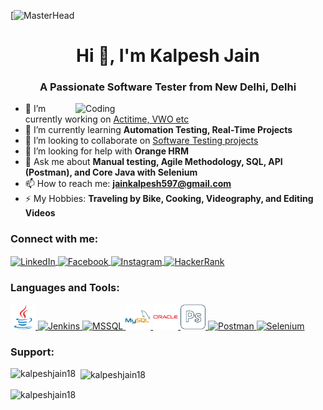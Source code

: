 <!-- MasterHead -->
[![MasterHead](http://kidswithchildren.blogspot.com/2014/03/date-night-movie-incredibles.html...)

<h1 align="center">Hi 👋, I'm Kalpesh Jain</h1>
<h3 align="center">A Passionate Software Tester from New Delhi, Delhi</h3>

<!-- Animated GIF -->
<img align="right" alt="Coding" width="400" src="https://media.tenor.com/rePDfDWO3XoAAAAd/hacking.gif">

<!-- About Me -->
- 🔭 I’m currently working on [Actitime, VWO etc](https://github.com/KalpeshJain18/Software-Testing-Projects)
- 🌱 I’m currently learning **Automation Testing, Real-Time Projects**
- 👯 I’m looking to collaborate on [Software Testing projects](https://github.com/KalpeshJain18/Software-Testing-Projects)
- 🤝 I’m looking for help with **Orange HRM**
- 💬 Ask me about **Manual testing, Agile Methodology, SQL, API (Postman), and Core Java with Selenium**
- 📫 How to reach me: **jainkalpesh597@gmail.com**
- ⚡ My Hobbies: **Traveling by Bike, Cooking, Videography, and Editing Videos**

<!-- Connect with Me -->
<h3 align="left">Connect with me:</h3>
<p align="left">
  <a href="https://linkedin.com/in/kalpeshnjain09" target="blank">
    <img align="center" src="https://raw.githubusercontent.com/rahuldkjain/github-profile-readme-generator/master/src/images/icons/Social/linked-in-alt.svg" alt="LinkedIn" height="30" width="40" />
  </a>
  <a href="https://fb.com/kalpesh jain" target="blank">
    <img align="center" src="https://raw.githubusercontent.com/rahuldkjain/github-profile-readme-generator/master/src/images/icons/Social/facebook.svg" alt="Facebook" height="30" width="40" />
  </a>
  <a href="https://instagram.com/kalpeshjain_09" target="blank">
    <img align="center" src="https://raw.githubusercontent.com/rahuldkjain/github-profile-readme-generator/master/src/images/icons/Social/instagram.svg" alt="Instagram" height="30" width="40" />
  </a>
  <a href="https://www.hackerrank.com/kalpesh jain" target="blank">
    <img align="center" src="https://raw.githubusercontent.com/rahuldkjain/github-profile-readme-generator/master/src/images/icons/Social/hackerrank.svg" alt="HackerRank" height="30" width="40" />
  </a>
</p>

<!-- Languages and Tools -->
<h3 align="left">Languages and Tools:</h3>
<p align="left">
  <a href="https://www.java.com" target="_blank" rel="noreferrer">
    <img src="https://raw.githubusercontent.com/devicons/devicon/master/icons/java/java-original.svg" alt="Java" width="40" height="40"/>
  </a>
  <a href="https://www.jenkins.io" target="_blank" rel="noreferrer">
    <img src="https://www.vectorlogo.zone/logos/jenkins/jenkins-icon.svg" alt="Jenkins" width="40" height="40"/>
  </a>
  <a href="https://www.microsoft.com/en-us/sql-server" target="_blank" rel="noreferrer">
    <img src="https://www.svgrepo.com/show/303229/microsoft-sql-server-logo.svg" alt="MSSQL" width="40" height="40"/>
  </a>
  <a href="https://www.mysql.com/" target="_blank" rel="noreferrer">
    <img src="https://raw.githubusercontent.com/devicons/devicon/master/icons/mysql/mysql-original-wordmark.svg" alt="MySQL" width="40" height="40"/>
  </a>
  <a href="https://www.oracle.com/" target="_blank" rel="noreferrer">
    <img src="https://raw.githubusercontent.com/devicons/devicon/master/icons/oracle/oracle-original.svg" alt="Oracle" width="40" height="40"/>
  </a>
  <a href="https://www.photoshop.com/en" target="_blank" rel="noreferrer">
    <img src="https://raw.githubusercontent.com/devicons/devicon/master/icons/photoshop/photoshop-line.svg" alt="Photoshop" width="40" height="40"/>
  </a>
  <a href="https://postman.com" target="_blank" rel="noreferrer">
    <img src="https://www.vectorlogo.zone/logos/getpostman/getpostman-icon.svg" alt="Postman" width="40" height="40"/>
  </a>
  <a href="https://www.selenium.dev" target="_blank" rel="noreferrer">
    <img src="https://raw.githubusercontent.com/detain/svg-logos/780f25886640cef088af994181646db2f6b1a3f8/svg/selenium-logo.svg" alt="Selenium" width="40" height="40"/>
  </a>
</p>

<!-- GitHub Stats -->
<h3 align="left">Support:</h3>
<p align="left">
  <img align="left" src="https://github-readme-stats.vercel.app/api/top-langs?username=kalpeshjain18&show_icons=true&locale=en&layout=compact" alt="kalpeshjain18" />
</p>
<p>&nbsp;
  <img align="center" src="https://github-readme-stats.vercel.app/api?username=kalpeshjain18&show_icons=true&locale=en" alt="kalpeshjain18" />
</p>
<p>
  <img align="center" src="https://github-readme-streak-stats.herokuapp.com/?user=kalpeshjain18&" alt="kalpeshjain18" />
</p>
